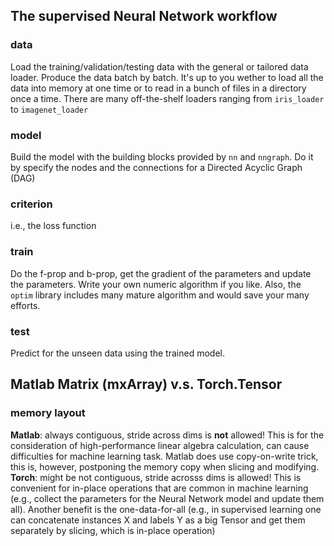 ## The supervised Neural Network workflow

### data
Load the training/validation/testing data with the general or tailored data loader. 
Produce the data batch by batch.
It's up to you wether to load all the data into memory at one time or to read in a bunch of files in a directory once a time.
There are many off-the-shelf loaders ranging from `iris_loader` to `imagenet_loader`

### model
Build the model with the building blocks provided by `nn` and `nngraph`. 
Do it by specify the nodes and the connections for a Directed Acyclic Graph (DAG)

### criterion
i.e., the loss function

### train
Do the f-prop and b-prop, get the gradient of the parameters and update the parameters.
Write your own numeric algorithm if you like. Also, the `optim` library includes many mature algorithm and would save your many efforts.

### test
Predict for the unseen data using the trained model.

## Matlab Matrix (mxArray) v.s. Torch.Tensor

### memory layout
**Matlab**: always contiguous, stride across dims is **not** allowed! This is for the consideration of high-performance linear algebra calculation, can cause difficulties for machine learning task. Matlab does use copy-on-write trick, this is, however, postponing the memory copy when slicing and modifying.
**Torch**: might be not contiguous, stride acrosss dims is allowed! This is convenient for in-place operations that are common in machine learning (e.g., collect the parameters for the Neural Network model and update them all). Another benefit is the one-data-for-all (e.g., in supervised learning one can concatenate instances X and labels Y as a big Tensor and get them separately by slicing, which is in-place operation)
